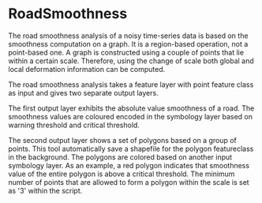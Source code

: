 # RoadSmoothness

The road smoothness analysis of a noisy time-series data is based on the smoothness computation on a graph. 
It is a region-based operation, not a point-based one. A graph is constructed using a couple of points that
lie within a certain scale. Therefore, using the change of scale both global and local deformation information 
can be computed.

The road smoothness analysis takes a feature layer with point feature class as input and gives two separate 
output layers. 

The first output layer exhibits the absolute value smoothness of a road. The smoothness values are coloured 
encoded in the symbology layer based on warning threshold and critical threshold. 

The second output layer shows a set of polygons based on a group of points. This tool automatically save a 
shapefile for the polygon featureclass in the background. The polygons are colored based on another input 
symbology layer. As an example, a red polygon indicates that smoothness value of the entire polygon is above 
a critical threshold. The minimum number of points that are allowed to form a polygon within the scale is 
set as '3' within the script. 



